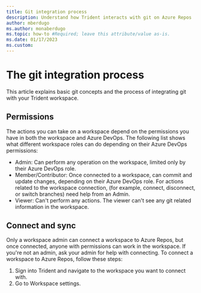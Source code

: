```yaml
---
title: Git integration process
description: Understand how Trident interacts with git on Azure Repos
author: mberdugo
ms.author: monaberdugo
ms.topic: how-to #Required; leave this attribute/value as-is.
ms.date: 01/17/2023
ms.custom: 
---
```


# The git integration process

This article explains basic git concepts and the process of integrating git with your Trident workspace.

## Permissions

The actions you can take on a workspace depend on the permissions you have in both the workspace and Azure DevOps. The following list shows what different workspace roles can do depending on their Azure DevOps permissions:

- Admin: Can perform any operation on the workspace, limited only by their Azure DevOps role.
- Member/Contributor: Once connected to a workspace, can commit and update changes, depending on their Azure DevOps role. For actions related to the workspace connection, (for example, connect, disconnect, or switch branches) need help from an Admin.
- Viewer: Can't perform any actions. The viewer can't see any git related information in the workspace.

## Connect and sync

Only a workspace admin can connect a workspace to Azure Repos, but once connected, anyone with permissions can work in the workspace. If you're not an admin, ask your admin for help with connecting. To connect a workspace to Azure Repos, follow these steps:

1. Sign into Trident and navigate to the workspace you want to connect with.
1. Go to Workspace settings.

